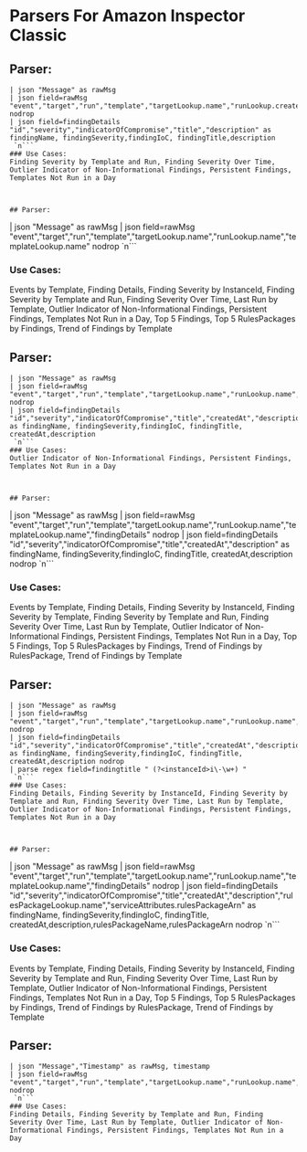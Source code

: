 # Parsers For Amazon Inspector Classic

## Parser:
```
| json "Message" as rawMsg
| json field=rawMsg "event","target","run","template","targetLookup.name","runLookup.createdAt","runLookup.name","templateLookup.name","findingDetails" nodrop 
| json field=findingDetails "id","severity","indicatorOfCompromise","title","description" as findingName, findingSeverity,findingIoC, findingTitle,description  
 `n```
### Use Cases:
Finding Severity by Template and Run, Finding Severity Over Time, Outlier Indicator of Non-Informational Findings, Persistent Findings, Templates Not Run in a Day



## Parser:
```
| json "Message" as rawMsg
| json field=rawMsg "event","target","run","template","targetLookup.name","runLookup.name","templateLookup.name" nodrop 
 `n```
### Use Cases:
Events by Template, Finding Details, Finding Severity by InstanceId, Finding Severity by Template and Run, Finding Severity Over Time, Last Run by Template, Outlier Indicator of Non-Informational Findings, Persistent Findings, Templates Not Run in a Day, Top 5 Findings, Top 5 RulesPackages by Findings, Trend of Findings by Template



## Parser:
```
| json "Message" as rawMsg
| json field=rawMsg "event","target","run","template","targetLookup.name","runLookup.name","templateLookup.name","findingDetails" nodrop 
| json field=findingDetails "id","severity","indicatorOfCompromise","title","createdAt","description" as findingName, findingSeverity,findingIoC, findingTitle, createdAt,description 
 `n```
### Use Cases:
Outlier Indicator of Non-Informational Findings, Persistent Findings, Templates Not Run in a Day



## Parser:
```
| json "Message" as rawMsg
| json field=rawMsg "event","target","run","template","targetLookup.name","runLookup.name","templateLookup.name","findingDetails" nodrop 
| json field=findingDetails "id","severity","indicatorOfCompromise","title","createdAt","description" as findingName, findingSeverity,findingIoC, findingTitle, createdAt,description nodrop 
 `n```
### Use Cases:
Events by Template, Finding Details, Finding Severity by InstanceId, Finding Severity by Template, Finding Severity by Template and Run, Finding Severity Over Time, Last Run by Template, Outlier Indicator of Non-Informational Findings, Persistent Findings, Templates Not Run in a Day, Top 5 Findings, Top 5 RulesPackages by Findings, Trend of Findings by  RulesPackage, Trend of Findings by Template



## Parser:
```
| json "Message" as rawMsg
| json field=rawMsg "event","target","run","template","targetLookup.name","runLookup.name","templateLookup.name","findingDetails" nodrop 
| json field=findingDetails "id","severity","indicatorOfCompromise","title","createdAt","description" as findingName, findingSeverity,findingIoC, findingTitle, createdAt,description nodrop 
| parse regex field=findingtitle " (?<instanceId>i\-\w+) "
 `n```
### Use Cases:
Finding Details, Finding Severity by InstanceId, Finding Severity by Template and Run, Finding Severity Over Time, Last Run by Template, Outlier Indicator of Non-Informational Findings, Persistent Findings, Templates Not Run in a Day



## Parser:
```
| json "Message" as rawMsg
| json field=rawMsg "event","target","run","template","targetLookup.name","runLookup.name","templateLookup.name","findingDetails" nodrop 
| json field=findingDetails "id","severity","indicatorOfCompromise","title","createdAt","description","rulesPackageLookup.name","serviceAttributes.rulesPackageArn" as findingName, findingSeverity,findingIoC, findingTitle, createdAt,description,rulesPackageName,rulesPackageArn nodrop 
 `n```
### Use Cases:
Events by Template, Finding Details, Finding Severity by InstanceId, Finding Severity by Template and Run, Finding Severity Over Time, Last Run by Template, Outlier Indicator of Non-Informational Findings, Persistent Findings, Templates Not Run in a Day, Top 5 Findings, Top 5 RulesPackages by Findings, Trend of Findings by  RulesPackage, Trend of Findings by Template



## Parser:
```
| json "Message","Timestamp" as rawMsg, timestamp
| json field=rawMsg "event","target","run","template","targetLookup.name","runLookup.name","templateLookup.name","newstate" nodrop 
 `n```
### Use Cases:
Finding Details, Finding Severity by Template and Run, Finding Severity Over Time, Last Run by Template, Outlier Indicator of Non-Informational Findings, Persistent Findings, Templates Not Run in a Day


